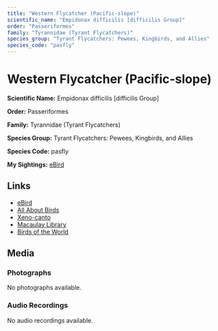 ```yaml
---
title: "Western Flycatcher (Pacific-slope)"
scientific_name: "Empidonax difficilis [difficilis Group]"
order: "Passeriformes"
family: "Tyrannidae (Tyrant Flycatchers)"
species_group: "Tyrant Flycatchers: Pewees, Kingbirds, and Allies"
species_code: "pasfly"
---
```


# Western Flycatcher (Pacific-slope)

**Scientific Name:** Empidonax difficilis [difficilis Group]

**Order:** Passeriformes

**Family:** Tyrannidae (Tyrant Flycatchers)

**Species Group:** Tyrant Flycatchers: Pewees, Kingbirds, and Allies

**Species Code:** pasfly

**My Sightings:** [eBird](https://ebird.org/lifelist?r=world&time=life&spp=pasfly)

## Links
* [eBird](https://ebird.org/species/pasfly) 
* [All About Birds](https://www.allaboutbirds.org/guide/pasfly) 
* [Xeno-canto](https://www.xeno-canto.org/species/empidonax-difficilis-[difficilis-group]) 
* [Macaulay Library](https://search.macaulaylibrary.org/catalog?taxonCode=pasfly&sort=rating_rank_desc)
* [Birds of the World](https://birdsoftheworld.org/bow/species/pasfly)

## Media
### Photographs
No photographs available.

### Audio Recordings
No audio recordings available.
